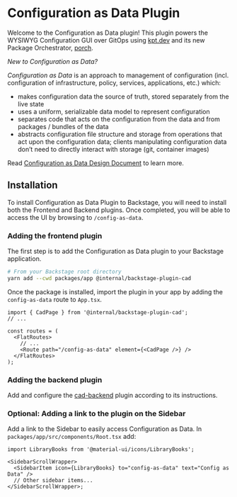 # Configuration as Data Plugin

Welcome to the Configuration as Data plugin! This plugin powers the WYSIWYG Configuration GUI over GitOps using [kpt.dev](https://kpt.dev/) and its new Package Orchestrator, [porch](https://github.com/GoogleContainerTools/kpt/tree/main/porch).

_New to Configuration as Data?_

_Configuration as Data_ is an approach to management of configuration (incl.
configuration of infrastructure, policy, services, applications, etc.) which:

- makes configuration data the source of truth, stored separately from the live
  state
- uses a uniform, serializable data model to represent configuration
- separates code that acts on the configuration from the data and from packages
  / bundles of the data
- abstracts configuration file structure and storage from operations that act
  upon the configuration data; clients manipulating configuration data don’t
  need to directly interact with storage (git, container images)

Read [Configuration as Data Design Document](https://github.com/GoogleContainerTools/kpt/blob/main/docs/design-docs/06-config-as-data.md) to learn more.

## Installation

To install Configuration as Data Plugin to Backstage, you will need to install both the Frontend and Backend plugins. Once completed, you will be able to access the UI by browsing to `/config-as-data`.

### Adding the frontend plugin

The first step is to add the Configuration as Data plugin to your Backstage application.

```bash
# From your Backstage root directory
yarn add --cwd packages/app @internal/backstage-plugin-cad
```

Once the package is installed, import the plugin in your app by adding the `config-as-data` route to `App.tsx`.

```tsx
import { CadPage } from '@internal/backstage-plugin-cad';
// ...

const routes = (
  <FlatRoutes>
    // ...
    <Route path="/config-as-data" element={<CadPage />} />
  </FlatRoutes>
);
```

### Adding the backend plugin

Add and configure the [cad-backend](../cad-backend) plugin according to its instructions.

### Optional: Adding a link to the plugin on the Sidebar

Add a link to the Sidebar to easily access Configuration as Data. In `packages/app/src/components/Root.tsx` add:

```tsx
import LibraryBooks from '@material-ui/icons/LibraryBooks';

<SidebarScrollWrapper>
  <SidebarItem icon={LibraryBooks} to="config-as-data" text="Config as Data" />
  // Other sidebar items...
</SidebarScrollWrapper>;
```
